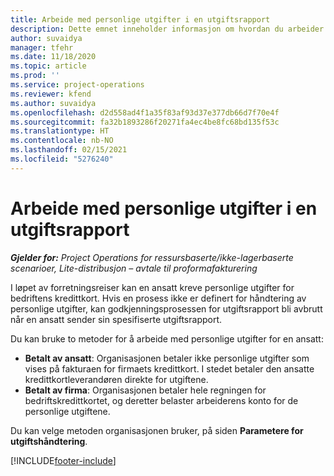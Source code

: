 ```yaml
---
title: Arbeide med personlige utgifter i en utgiftsrapport
description: Dette emnet inneholder informasjon om hvordan du arbeider med personlige utgifter som påløper for ansatte når de reiser i forretningsformål.
author: suvaidya
manager: tfehr
ms.date: 11/18/2020
ms.topic: article
ms.prod: ''
ms.service: project-operations
ms.reviewer: kfend
ms.author: suvaidya
ms.openlocfilehash: d2d558ad4f1a35f83af93d37e377db66d7f70e4f
ms.sourcegitcommit: fa32b1893286f20271fa4ec4be8fc68bd135f53c
ms.translationtype: HT
ms.contentlocale: nb-NO
ms.lasthandoff: 02/15/2021
ms.locfileid: "5276240"
---
```

# <a name="work-with-personal-expenses-on-an-expense-report"></a>Arbeide med personlige utgifter i en utgiftsrapport

_**Gjelder for:** Project Operations for ressursbaserte/ikke-lagerbaserte scenarioer, Lite-distribusjon – avtale til proformafakturering_

I løpet av forretningsreiser kan en ansatt kreve personlige utgifter for bedriftens kredittkort. Hvis en prosess ikke er definert for håndtering av personlige utgifter, kan godkjenningsprosessen for utgiftsrapport bli avbrutt når en ansatt sender sin spesifiserte utgiftsrapport.

Du kan bruke to metoder for å arbeide med personlige utgifter for en ansatt:

  - **Betalt av ansatt**: Organisasjonen betaler ikke personlige utgifter som vises på fakturaen for firmaets kredittkort. I stedet betaler den ansatte kredittkortleverandøren direkte for utgiftene. 
  - **Betalt av firma**: Organisasjonen betaler hele regningen for bedriftskredittkortet, og deretter belaster arbeiderens konto for de personlige utgiftene.

Du kan velge metoden organisasjonen bruker, på siden **Parametere for utgiftshåndtering**.


[!INCLUDE[footer-include](../includes/footer-banner.md)]
